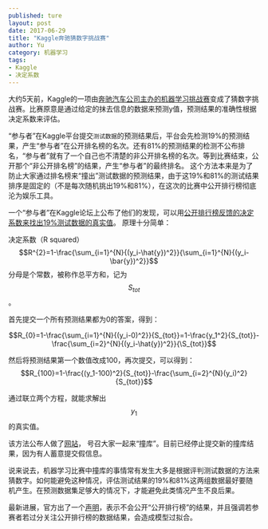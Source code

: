 ```yaml
---
published: ture
layout: post
date: 2017-06-29
title: "Kaggle奔驰猜数字挑战赛"
author: Yu
category: 机器学习
tags:
- Kaggle
- 决定系数
---
```


大约5天前，Kaggle的一项由[奔驰汽车公司主办的机器学习挑战赛](https://www.kaggle.com/c/mercedes-benz-greener-manufacturing)变成了猜数字挑战赛。比赛原意是通过给定的抹去信息的数据来预测y值，预测结果的准确性根据决定系数来评估。

<q>参与者</q>在Kaggle平台提交`测试数据`的预测结果后，平台会先检测19%的预测结果，产生<q>参与者</q>在公开排名榜的名次。还有81%的预测结果的检测不公布排名，<q>参与者</q>就有了一个自己也不清楚的非公开排名榜的名次。等到比赛结束，公开那个“非公开排名榜”的结果，产生<q>参与者</q>的最终排名。
这个方法本来是为了防止大家通过排名榜来“撞出”测试数据的预测结果，由于这19%和81%的测试结果排序是固定的（不是每次随机挑出19%和81%），在这次的比赛中公开排行榜彻底沦为娱乐工具。

一个<q>参与者</q>在Kaggle论坛上公布了他们的发现，可以用[公开排行榜反馈的决定系数来找出19%测试数据的真实值](https://www.kaggle.com/c/mercedes-benz-greener-manufacturing/discussion/35271)。
原理十分简单：

决定系数（R squared） $$R^{2}=1-\frac{\sum_{i=1}^{N}{(y_i-\hat{y})^2}}{\sum_{i=1}^{N}{(y_i-\bar{y})^2}}$$
分母是个常数，被称作总平方和，记为 $$S_{tot}$$ 。

首先提交一个所有预测结果都为0的答案，得到：

$$R_{0}=1-\frac{\sum_{i=1}^{N}{(y_i-0)^2}}{S_{tot}}=1-\frac{y_1^2}{S_{tot}}-\frac{\sum_{i=2}^{N}{(y_i-\hat{y})^2}}{\S_{tot}}$$

然后将预测结果第一个数值改成100，再次提交，可以得到：
$$R_{100}=1-\frac{(y_1-100)^2}{S_{tot}}-\frac{\sum_{i=2}^{N}(y_i)^2}{S_{tot}}$$

通过联立两个方程，就能求解出$$y_{1}$$的真实值。

该方法公布人做了[网站](https://crowdstats.eu/topics/kaggle-mercedes-benz-greener-manufacturing-leaderboard-probing)， 号召大家一起来“撞库”。目前已经停止提交新的撞库结果，因为有人蓄意提交假信息。

说来说去，机器学习比赛中撞库的事情常有发生大多是根据评判测试数据的方法来猜数字。如何能避免这种情况，评估测试结果的19%和81%这两组数据最好要随机产生。在预测数据集足够大的情况下，才能避免此类情况产生不良后果。

最新进展，官方出了一个[声明](https://www.kaggle.com/c/mercedes-benz-greener-manufacturing/discussion/35566)，表示不会公开“公开排行榜”的结果，并且强调若参赛者若过分关注公开排行榜的数据结果，会造成模型过拟合。
